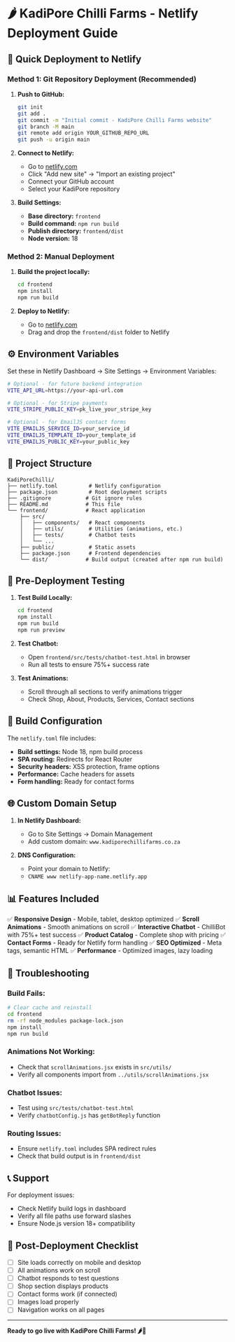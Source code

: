 # 🌶️ KadiPore Chilli Farms - Netlify Deployment Guide

## 🚀 Quick Deployment to Netlify

### Method 1: Git Repository Deployment (Recommended)

1. **Push to GitHub:**
   ```bash
   git init
   git add .
   git commit -m "Initial commit - KadiPore Chilli Farms website"
   git branch -M main
   git remote add origin YOUR_GITHUB_REPO_URL
   git push -u origin main
   ```

2. **Connect to Netlify:**
   - Go to [netlify.com](https://netlify.com)
   - Click "Add new site" → "Import an existing project"
   - Connect your GitHub account
   - Select your KadiPore repository

3. **Build Settings:**
   - **Base directory:** `frontend`
   - **Build command:** `npm run build`
   - **Publish directory:** `frontend/dist`
   - **Node version:** 18

### Method 2: Manual Deployment

1. **Build the project locally:**
   ```bash
   cd frontend
   npm install
   npm run build
   ```

2. **Deploy to Netlify:**
   - Go to [netlify.com](https://netlify.com)
   - Drag and drop the `frontend/dist` folder to Netlify

## ⚙️ Environment Variables

Set these in Netlify Dashboard → Site Settings → Environment Variables:

```bash
# Optional - for future backend integration
VITE_API_URL=https://your-api-url.com

# Optional - for Stripe payments
VITE_STRIPE_PUBLIC_KEY=pk_live_your_stripe_key

# Optional - for EmailJS contact forms
VITE_EMAILJS_SERVICE_ID=your_service_id
VITE_EMAILJS_TEMPLATE_ID=your_template_id
VITE_EMAILJS_PUBLIC_KEY=your_public_key
```

## 📁 Project Structure

```
KadiPoreChilli/
├── netlify.toml          # Netlify configuration
├── package.json          # Root deployment scripts
├── .gitignore           # Git ignore rules
├── README.md            # This file
└── frontend/            # React application
    ├── src/
    │   ├── components/   # React components
    │   ├── utils/        # Utilities (animations, etc.)
    │   ├── tests/        # Chatbot tests
    │   └── ...
    ├── public/           # Static assets
    ├── package.json      # Frontend dependencies
    └── dist/            # Build output (created after npm run build)
```

## 🧪 Pre-Deployment Testing

1. **Test Build Locally:**
   ```bash
   cd frontend
   npm install
   npm run build
   npm run preview
   ```

2. **Test Chatbot:**
   - Open `frontend/src/tests/chatbot-test.html` in browser
   - Run all tests to ensure 75%+ success rate

3. **Test Animations:**
   - Scroll through all sections to verify animations trigger
   - Check Shop, About, Products, Services, Contact sections

## 🔧 Build Configuration

The `netlify.toml` file includes:

- **Build settings:** Node 18, npm build process
- **SPA routing:** Redirects for React Router
- **Security headers:** XSS protection, frame options
- **Performance:** Cache headers for assets
- **Form handling:** Ready for contact forms

## 🌐 Custom Domain Setup

1. **In Netlify Dashboard:**
   - Go to Site Settings → Domain Management
   - Add custom domain: `www.kadiporechillifarms.co.za`

2. **DNS Configuration:**
   - Point your domain to Netlify:
   - `CNAME www netlify-app-name.netlify.app`

## 📊 Features Included

✅ **Responsive Design** - Mobile, tablet, desktop optimized
✅ **Scroll Animations** - Smooth animations on scroll
✅ **Interactive Chatbot** - ChilliBot with 75%+ test success
✅ **Product Catalog** - Complete shop with pricing
✅ **Contact Forms** - Ready for Netlify form handling
✅ **SEO Optimized** - Meta tags, semantic HTML
✅ **Performance** - Optimized images, lazy loading

## 🚨 Troubleshooting

### Build Fails:
```bash
# Clear cache and reinstall
cd frontend
rm -rf node_modules package-lock.json
npm install
npm run build
```

### Animations Not Working:
- Check that `scrollAnimations.jsx` exists in `src/utils/`
- Verify all components import from `../utils/scrollAnimations.jsx`

### Chatbot Issues:
- Test using `src/tests/chatbot-test.html`
- Verify `chatbotConfig.js` has `getBotReply` function

### Routing Issues:
- Ensure `netlify.toml` includes SPA redirect rules
- Check that build output is in `frontend/dist`

## 📞 Support

For deployment issues:
- Check Netlify build logs in dashboard
- Verify all file paths use forward slashes
- Ensure Node.js version 18+ compatibility

## 🎉 Post-Deployment Checklist

- [ ] Site loads correctly on mobile and desktop
- [ ] All animations work on scroll
- [ ] Chatbot responds to test questions
- [ ] Shop section displays products
- [ ] Contact forms work (if connected)
- [ ] Images load properly
- [ ] Navigation works on all pages

---

**Ready to go live with KadiPore Chilli Farms! 🌶️🚀**
